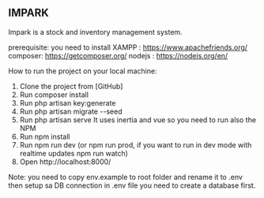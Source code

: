 ## IMPARK 

Impark is a stock and inventory management system.

prerequisite:
you need to install 
XAMPP   : https://www.apachefriends.org/
composer: https://getcomposer.org/
nodejs  : https://nodejs.org/en/

How to run the project on your local machine:
1. Clone the project from [GitHub]
2. Run composer install
3. Run php artisan key:generate
4. Run php artisan migrate --seed
5. Run php artisan serve
It uses inertia and vue so you need to run also the NPM
6. Run npm install
7. Run npm run dev (or npm run prod, if you want to run in dev mode with realtime updates npm run watch)
8. Open http://localhost:8000/

Note: you need to copy env.example to root folder and rename it to .env
then setup sa DB connection in .env file
you need to create a database first.

